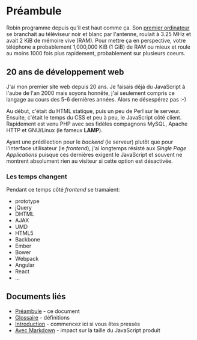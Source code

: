 # Préambule

Robin programme depuis qu'il est haut comme ça.
Son [premier ordinateur][] se branchait au téléviseur noir et blanc
par l'antenne, roulait à 3.25 MHz et avait 2 KiB de mémoire vive (RAM).
Pour mettre ça en perspective, votre téléphone a probablement
1,000,000 KiB (1 GiB) de RAM ou mieux et roule au moins 1000 fois plus
rapidement, probablement sur plusieurs coeurs.

## 20 ans de développement web
J'ai mon premier site web depuis 20 ans. Je faisais déjà du JavaScript
à l'aube de l'an 2000 mais soyons honnête, j'ai seulement compris ce
langage au cours des 5-6 dernières années. Alors ne désespérez pas :-)

Au début, c'était du HTML statique, puis un peu de Perl sur le
serveur. Ensuite, c'était le temps du CSS et peu à peu, le JavaScript
côté client. Rapidement est venu PHP avec ses fidèles compagnons
MySQL, Apache HTTP et GNU/Linux (le fameux **LAMP**).

Ayant une prédilection pour le *backend* (le serveur) plutôt que
pour l'interface utilisateur (le *frontend*), j'ai longtemps résisté
aux *Single Page Applications* puisque ces dernières exigent le
JavaScript et souvent ne montrent absolument rien au visiteur si
cette option est désactivée.

### Les temps changent
Pendant ce temps côté *frontend* se tramaient:

* prototype
* jQuery
* DHTML
* AJAX
* UMD
* HTML5
* Backbone
* Ember
* Bower
* Webpack
* Angular
* React
* ...

## Documents liés

* [Préambule][] - ce document
* [Glossaire][] - définitions
* [Introduction][] - commencez ici si vous êtes pressés
* [Avec Markdown][] - impact sur la taille du JavaScript produit

[Préambule]: <preambule.md>
[Introduction]: <intro.md>
[Avec Markdown]: <markdown.md>
[Glossaire]: <glossaire.md>
[next.js]: <https://zeit.co/blog/next2>
[React]: <https://facebook.github.io/react/>
[node.js]: <https://nodejs.org/>
[n-install]: <https://github.com/mklement0/n-install>
[premier ordinateur]: <https://fr.wikipedia.org/wiki/ZX81>
